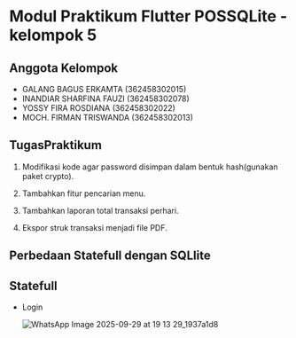 # Modul Praktikum Flutter POSSQLite - kelompok 5

## Anggota Kelompok
* GALANG BAGUS ERKAMTA (362458302015)
* INANDIAR SHARFINA FAUZI (362458302078)
* YOSSY FIRA ROSDIANA (362458302022)
* MOCH. FIRMAN TRISWANDA (362458302013)

## TugasPraktikum
 1. Modifikasi kode agar password disimpan dalam bentuk hash(gunakan paket crypto).
    
    
 3. Tambahkan fitur pencarian menu.
    
    
 5. Tambahkan laporan total transaksi perhari.
    
    
 7. Ekspor struk transaksi menjadi file PDF.

## Perbedaan Statefull dengan SQLlite
## Statefull
* Login

  ![WhatsApp Image 2025-09-29 at 19 13 29_1937a1d8](https://github.com/user-attachments/assets/0df1da7f-c24e-49f5-af8d-d702b9562c21)

